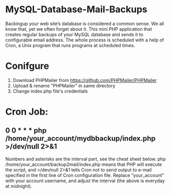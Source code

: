 # MySQL-Database-Mail-Backups
Backingup your web site’s database is considered a common sense. We all know that, yet we often forget about it. This mini PHP application that creates regular backups of your MySQL database and sends it to configurable email address. The whole process is scheduled with a help of Cron, a Unix program that runs programs at scheduled times.

# Conifgure 
1. Download PHPMailer from https://github.com/PHPMailer/PHPMailer
2. Upload & rename "PHPMailer" in same directory
3. Change index.php file's credentials

# Cron Job:
## 0 0 * * * php /home/your_account/mydbbackup/index.php >/dev/null 2>&1
Numbers and asterisks are the interval part, see the cheat sheet below.
php /home/your_account/backup2mail/index.php means that PHP will execute the script, and >/dev/null 2>&1 tells Cron not to send output to e-mail specified in the first line of Cron configuration file.
Replace “your_account” with your account username, and adjust the interval (the above is everyday at midnight).
